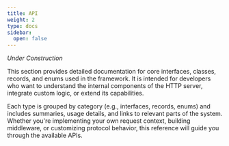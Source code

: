 ```yaml
---
title: API
weight: 2
type: docs
sidebar:
  open: false
---
```


*Under Construction*

This section provides detailed documentation for core interfaces, classes, records, and enums used in the framework. It is intended for developers who want to understand the internal components of the HTTP server, integrate custom logic, or extend its capabilities.

Each type is grouped by category (e.g., interfaces, records, enums) and includes summaries, usage details, and links to relevant parts of the system. Whether you're implementing your own request context, building middleware, or customizing protocol behavior, this reference will guide you through the available APIs.